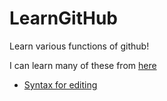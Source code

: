 # LearnGitHub

Learn various functions of github!

I can learn many of these from [here](https://help.github.com/en/github)


- [Syntax for editing](https://help.github.com/en/github/writing-on-github/basic-writing-and-formatting-syntax)
